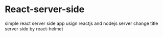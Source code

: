 # React-server-side
simple react server side app usign reactjs and nodejs server
change title server side by react-helmet
